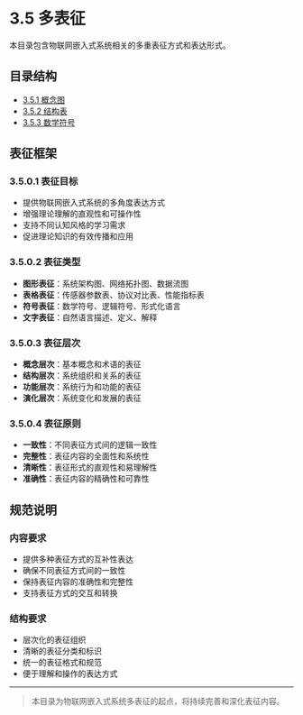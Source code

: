 # 3.5 多表征

本目录包含物联网嵌入式系统相关的多重表征方式和表达形式。

## 目录结构

- [3.5.1 概念图](3.5.1%20概念图.md)
- [3.5.2 结构表](3.5.2%20结构表.md)
- [3.5.3 数学符号](3.5.3%20数学符号.md)

## 表征框架

### 3.5.0.1 表征目标

- 提供物联网嵌入式系统的多角度表达方式
- 增强理论理解的直观性和可操作性
- 支持不同认知风格的学习需求
- 促进理论知识的有效传播和应用

### 3.5.0.2 表征类型

- **图形表征**：系统架构图、网络拓扑图、数据流图
- **表格表征**：传感器参数表、协议对比表、性能指标表
- **符号表征**：数学符号、逻辑符号、形式化语言
- **文字表征**：自然语言描述、定义、解释

### 3.5.0.3 表征层次

- **概念层次**：基本概念和术语的表征
- **结构层次**：系统组织和关系的表征
- **功能层次**：系统行为和功能的表征
- **演化层次**：系统变化和发展的表征

### 3.5.0.4 表征原则

- **一致性**：不同表征方式间的逻辑一致性
- **完整性**：表征内容的全面性和系统性
- **清晰性**：表征形式的直观性和易理解性
- **准确性**：表征内容的精确性和可靠性

## 规范说明

### 内容要求

- 提供多种表征方式的互补性表达
- 确保不同表征方式间的一致性
- 保持表征内容的准确性和完整性
- 支持表征方式的交互和转换

### 结构要求

- 层次化的表征组织
- 清晰的表征分类和标识
- 统一的表征格式和规范
- 便于理解和操作的表达方式

---
> 本目录为物联网嵌入式系统多表征的起点，将持续完善和深化表征内容。
